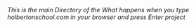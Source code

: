 *This is the main Directory of the What happens when you type holbertonschool.com in your browser and press Enter project*

